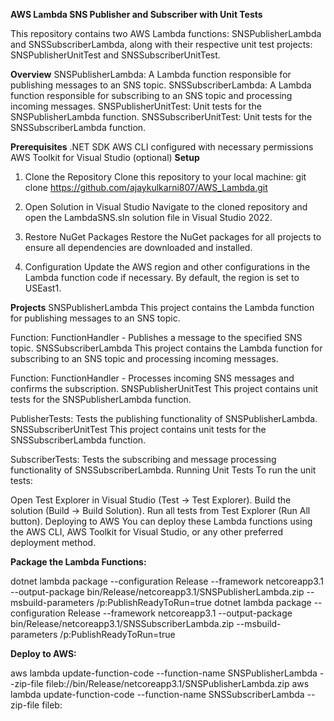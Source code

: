 ****AWS Lambda SNS Publisher and Subscriber with Unit Tests****

This repository contains two AWS Lambda functions: SNSPublisherLambda and SNSSubscriberLambda, along with their respective unit test projects: SNSPublisherUnitTest and SNSSubscriberUnitTest.

**Overview**
SNSPublisherLambda: A Lambda function responsible for publishing messages to an SNS topic.
SNSSubscriberLambda: A Lambda function responsible for subscribing to an SNS topic and processing incoming messages.
SNSPublisherUnitTest: Unit tests for the SNSPublisherLambda function.
SNSSubscriberUnitTest: Unit tests for the SNSSubscriberLambda function.

**Prerequisites**
.NET SDK
AWS CLI configured with necessary permissions
AWS Toolkit for Visual Studio (optional)
**Setup**
1. Clone the Repository
Clone this repository to your local machine:
git clone https://github.com/ajaykulkarni807/AWS_Lambda.git
2. Open Solution in Visual Studio
Navigate to the cloned repository and open the LambdaSNS.sln solution file in Visual Studio 2022.

3. Restore NuGet Packages
Restore the NuGet packages for all projects to ensure all dependencies are downloaded and installed.

4. Configuration
Update the AWS region and other configurations in the Lambda function code if necessary. By default, the region is set to USEast1.

**Projects**
SNSPublisherLambda
This project contains the Lambda function for publishing messages to an SNS topic.

Function: FunctionHandler - Publishes a message to the specified SNS topic.
SNSSubscriberLambda
This project contains the Lambda function for subscribing to an SNS topic and processing incoming messages.

Function: FunctionHandler - Processes incoming SNS messages and confirms the subscription.
SNSPublisherUnitTest
This project contains unit tests for the SNSPublisherLambda function.

PublisherTests: Tests the publishing functionality of SNSPublisherLambda.
SNSSubscriberUnitTest
This project contains unit tests for the SNSSubscriberLambda function.

SubscriberTests: Tests the subscribing and message processing functionality of SNSSubscriberLambda.
Running Unit Tests
To run the unit tests:

Open Test Explorer in Visual Studio (Test -> Test Explorer).
Build the solution (Build -> Build Solution).
Run all tests from Test Explorer (Run All button).
Deploying to AWS
You can deploy these Lambda functions using the AWS CLI, AWS Toolkit for Visual Studio, or any other preferred deployment method.

**Package the Lambda Functions:**

dotnet lambda package --configuration Release --framework netcoreapp3.1 --output-package bin/Release/netcoreapp3.1/SNSPublisherLambda.zip --msbuild-parameters /p:PublishReadyToRun=true
dotnet lambda package --configuration Release --framework netcoreapp3.1 --output-package bin/Release/netcoreapp3.1/SNSSubscriberLambda.zip --msbuild-parameters /p:PublishReadyToRun=true

**Deploy to AWS:**


aws lambda update-function-code --function-name SNSPublisherLambda --zip-file fileb://bin/Release/netcoreapp3.1/SNSPublisherLambda.zip
aws lambda update-function-code --function-name SNSSubscriberLambda --zip-file fileb:
